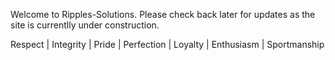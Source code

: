 <p>Welcome to Ripples-Solutions.  Please check back later for updates as the site is currentlly under construction.</p>
<p>   Respect | Integrity | Pride | Perfection | Loyalty | Enthusiasm | Sportmanship </p>
